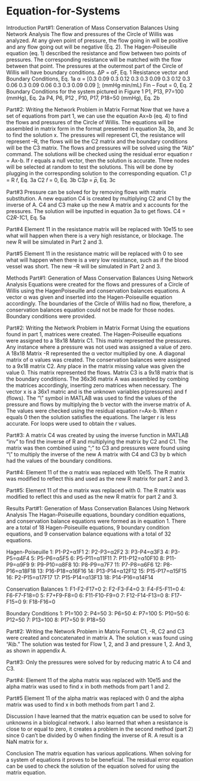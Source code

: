 # Equation-for-Systems
Introduction
Part#1: Generation of Mass Conservation Balances Using Network Analysis
The flow and pressures of the Circle of Willis was analyzed. At any given point of
pressure, the flow going in will be positive and any flow going out will be negative (Eq.
2). The Hagen-Poiseuille equation (eq. 1) described the resistance and flow between two
points of pressures. The corresponding resistance will be matched with the flow between
that point. The pressures at the outermost part of the Circle of Willis will have boundary
conditions.
∆P = αF, Eq. 1
Resistance vector and Boundary Conditions, Eq. 1a
α = [0.3 0.09 0.3 0.12 0.3 0.3 0.09 0.3 0.12 0.3 0.06
0.3 0.09 0.06 0.3 0.3 0.09 0.09 ]; (mmHg∙min/mL)
Fin – Fout = 0, Eq. 2
Boundary Conditions for the system pictured in Figure 1
P1, P13, P7=100 (mmHg), Eq. 2a
P4, P6, P12 , P10, P17, P18=50 (mmHg), Eq. 2b

Part#2: Writing the Network Problem in Matrix Format
Now that we have a set of equations from part 1, we can use the equation Ax=b (eq. 4) to
find the flows and pressures of the Circle of Willis. The equations will be assembled in
matrix form in the format presented in equation 3a, 3b, and 3c to find the solution x. The
pressures will represent C1, the resistance will represent –R, the flows will be the C2
matrix and the boundary conditions will be the C3 matrix. The flows and pressures will
be solved using the “A\b” command. The solutions will be checked using the residual
error equation r = Ax-b. If r equals a null vector, then the solution is accurate. Three
nodes will be selected at random to test the solutions. This will be done by plugging in
the corresponding solution to the corresponding equation.
C1 𝑝 = R 𝑓, Eq. 3a
C2 𝑓 = 0, Eq. 3b
C3𝑝 = 𝑝̅, Eq. 3c

Part#3
Pressure can be solved for by removing flows with matrix substitution. A new equation
C4 is created by multiplying C2 and C1 by the inverse of A. C4 and C3 make up the new A
matrix and x accounts for the pressures. The solution will be inputted in equation 3a to
get flows.
C4 = C2*R-1*C1, Eq. 5a

Part#4
Element 11 in the resistance matrix will be replaced with 10e15 to see what will happen
when there is a very high resistance, or blockage. The new R will be simulated in Part 2
and 3.

Part#5
Element 11 in the resistance matric will be replaced with 0 to see what will happen when
there is a very low resistance, such as if the blood vessel was short. The new –R will be
simulated in Part 2 and 3.

Methods
Part#1: Generation of Mass Conservation Balances Using Network Analysis
Equations were created for the flows and pressures of a Circle of Willis using the HagenPoiseuille and conservation balances equations. A vector α was given and inserted into
the Hagen-Poiseuille equation accordingly. The boundaries of the Circle of Willis had no
flow, therefore, a conservation balances equation could not be made for those nodes.
Boundary conditions were provided.

Part#2: Writing the Network Problem in Matrix Format
Using the equations found in part 1, matrices were created. The Hagen-Poiseuille
equations were assigned to a 18x18 Matrix C1. This matrix represented the pressures.
Any instance where a pressure was not used was assigned a value of zero. A 18x18
Matrix -R represented the α vector multiplied by one. A diagonal matrix of α values was
created. The conservation balances were assigned to a 9x18 matrix C2. Any place in the
matrix missing value was given the value 0. This matrix represented the flows. Matrix C3
is a 9x18 matrix that is the boundary conditions. The 36x36 matrix A was assembled by
combing the matrices accordingly, inserting zero matrices when necessary. The vector x
is a 36x1 matric and is the unknown variables p(pressures) and f (flows). The “\” symbol
in MATLAB was used to find the values of the pressure and flows by multiplying the b
vector with the inverse matrix of A. The values were checked using the residual equation
r=Ax-b. When r equals 0 then the solution satisfies the equations. The larger r is less
accurate. For loops were used to obtain the r values.

Part#3:
A matrix C4 was created by using the inverse function in MATLAB “inv” to find the
inverse of R and multiplying the matrix by C2 and C1. The matrix was then combined
using “;” to C3 and pressures were found using “\” to multiply the inverse of the new A
matrix with C4 and C3 by b which had the values of the boundary conditions.

Part#4:
Element 11 of the α matrix was replaced with 10e15. The R matrix was modified to
reflect this and used as the new R matrix for part 2 and 3.

Part#5:
Element 11 of the α matrix was replaced with 0. The R matrix was modified to reflect
this and used as the new R matrix for part 2 and 3.

Results
Part#1: Generation of Mass Conservation Balances Using Network Analysis
The Hagan-Poiseuille equations, boundary condition equations, and conservation balance
equations were formed as in equation 1. There are a total of 18 Hagen-Poiseuille
equations, 9 boundary condition equations, and 9 conservation balance equations with a
total of 32 equations.

Hagen-Poiseuille
1: P1-P2=α1F1
2: P2-P3=α2F2
3: P3-P4=α3F3
4: P3-P5=α4F4
5: P5-P6=α5F5
6: P5-P11=α11F11
7: P11-P12=α10F10
8: P11-P9=α9F9
9: P9-P10=α8F8
10: P8-P9=α7F7
11: P7-P8=α6F6
12: P8-P16=α18F18
13: P16-P18=α16F16
14: P13-P14=α12F12
15: P15-P17=α15F15
16: P2-P15=α17F17
17: P15-P14=α13F13
18: P14-P16=α14F14

Conservation Balances
1: F1-F2-F17=0
2: F2-F3-F4=0
3: F4-F5-F11=0
4: F6-F7-F18=0
5: F7+F9-F8=0
6: F11-F10-F9=0
7: F12-F14-F13=0
8: F17-F15=0
9: F18-F16=0

Boundary Conditions
1: P1=100
2: P4=50
3: P6=50
4: P7=100
5: P10=50
6: P12=50
7: P13=100
8: P17=50
9: P18=50

Part#2: Writing the Network Problem in Matrix Format
C1, -R, C2 and C3 were created and concatenated in matrix A. The solution x was found
using “A\b.” The solution was tested for Flow 1, 2, and 3 and pressure 1, 2. And 3, as
shown in appendix A.

Part#3:
Only the pressures were solved for by reducing matric A to C4 and C3.

Part#4:
Element 11 of the alpha matrix was replaced with 10e15 and the alpha matrix was used to
find x in both methods from part 1 and 2.

Part#5
Element 11 of the alpha matrix was replaced with 0 and the alpha matrix was used to find
x in both methods from part 1 and 2.

Discussion
I have learned that the matrix equation can be used to solve for unknowns in a biological
network. I also learned that when a resistance is close to or equal to zero, it creates a problem in
the second method (part 2) since 0 can’t be divided by 0 when finding the inverse of R. A result
is a NaN matrix for x.

Conclusion
The matrix equation has various applications. When solving for a system of equations it proves
to be beneficial. The residual error equation can be used to check the solution of the equation
solved for using the matrix equation. 
